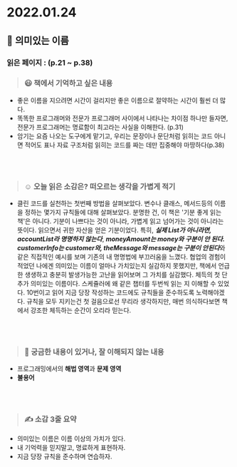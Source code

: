 # 2022.01.24

## 📗 의미있는 이름

### 읽은 페이지 : (p.21 ~ p.38)

>### 😃 책에서 기억하고 싶은 내용 

- 좋은 이름을 지으려면 시간이 걸리지만 좋은 이름으로 절약하는 시간이 훨씬 더 많다.
- 똑똑한 프로그래머와 전문가 프로그래머 사이에서 나타나는 차이점 하나만 들자면, 전문가 프로그래머는 명료함이 최고라는 사실을 이해한다. (p.31)
- 암기는 요즘 나오는 도구에게 맡기고, 우리는 문장이나 문단처럼 읽히는 코드 아니면 적어도 표나 자료 구조처럼 읽히는 코드를 짜는 데만 집중해야 마땅하다(p.38)

<br>

<br>

>### ☺️ 오늘 읽은 소감은? 떠오르는 생각을 가볍게 적기

- 클린 코드를 실천하는 첫번째 방법을 살펴보았다. 변수나 클래스, 메서드등의 이름을 정하는 몇가지 규칙들에 대해 살펴보았다. 분명한 건, 이 책은 '기분 좋게 읽는 책'은 아니다. 기분이 나쁘다는 것이 아니라, 가볍게 읽고 넘어가는 것이 아니라는 뜻이다. 읽으면서 귀한 자산을 얻은 기분이었다. 특히, ***실제 List가 아니라면, accountList라 명명하지 않는다***, ***moneyAmount는 money와 구분이 안 된다. customerInfo는 customer와, theMessage와 message는 구분이 안된다***와 같은 직접적인 예시를 보며 기존의 내 명명법에 부끄러움을 느꼈다. 협업의 경험이 적었던 나에겐 의미있는 이름이 얼마나 가치있는지 실감하지 못했지만, 책에서 언급한 생생하고 충분히 발생가능한 고난을 읽어보며 그 가치를 실감했다. 체득의 첫 단추가 의미있는 이름이다. 스케쥴러에 왜 같은 챕터를 두번씩 읽는 지 이해할 수 있었다. 10번이고 읽어 지금 당장 작성하는 코드에도 규칙들을 준수하도록 노력해야겠다. 규칙을 모두 지키는건 첫 걸음으로선 무리라 생각하지만, 매번 의식하다보면 책에서 강조한 체득하는 순간이 오리라 믿는다.

<br>

<br>

>### 🔎 궁금한 내용이 있거나, 잘 이해되지 않는 내용 

- 프로그래밍에서의 **해법 영역**과 **문제 영역**
- **불용어**

<br>

<br>

> ### ✍️  소감 3줄 요약 

- 의미있는 이름은 이름 이상의 가치가 있다.
- 내 기억력을 믿지말고, 명료하게 표현하자.
- 지금 당장 규칙을 준수하며 연습하자.
